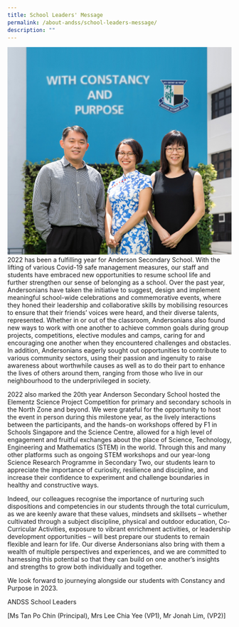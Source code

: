 ```yaml
---
title: School Leaders' Message
permalink: /about-andss/school-leaders-message/
description: ""
---
```

![](/images/DQP_7727cropped.jpeg)
2022 has been a fulfilling year for Anderson Secondary School. With the lifting of various Covid-19 safe management measures, our staff and students have embraced new opportunities to resume school life and further strengthen our sense of belonging as a school. Over the past year, Andersonians have taken the initiative to suggest, design and implement meaningful school-wide celebrations and commemorative events, where they honed their leadership and collaborative skills by mobilising resources to ensure that their friends’ voices were heard, and their diverse talents, represented. Whether in or out of the classroom, Andersonians also found new ways to work with one another to achieve common goals during group projects, competitions, elective modules and camps, caring for and encouraging one another when they encountered challenges and obstacles. In addition, Andersonians eagerly sought out opportunities to contribute to various community sectors, using their passion and ingenuity to raise awareness about worthwhile causes as well as to do their part to enhance the lives of others around them, ranging from those who live in our neighbourhood to the underprivileged in society.

2022 also marked the 20th year Anderson Secondary School hosted the Elementz Science Project Competition for primary and secondary schools in the North Zone and beyond. We were grateful for the opportunity to host the event in person during this milestone year, as the lively interactions between the participants, and the hands-on workshops offered by F1 in Schools Singapore and the Science Centre, allowed for a high level of engagement and fruitful exchanges about the place of Science, Technology, Engineering and Mathematics (STEM) in the world. Through this and many other platforms such as ongoing STEM workshops and our year-long Science Research Programme in Secondary Two, our students learn to appreciate the importance of curiosity, resilience and discipline, and increase their confidence to experiment and challenge boundaries in healthy and constructive ways.

Indeed, our colleagues recognise the importance of nurturing such dispositions and competencies in our students through the total curriculum, as we are keenly aware that these values, mindsets and skillsets – whether cultivated through a subject discipline, physical and outdoor education, Co-Curricular Activities, exposure to vibrant enrichment activities, or leadership development opportunities – will best prepare our students to remain flexible and learn for life. Our diverse Andersonians also bring with them a wealth of multiple perspectives and experiences, and we are committed to harnessing this potential so that they can build on one another’s insights and strengths to grow both individually and together.

We look forward to journeying alongside our students with Constancy and Purpose in 2023.

ANDSS School Leaders

\[Ms Tan Po Chin (Principal), Mrs Lee Chia Yee (VP1), Mr Jonah Lim, (VP2)\]